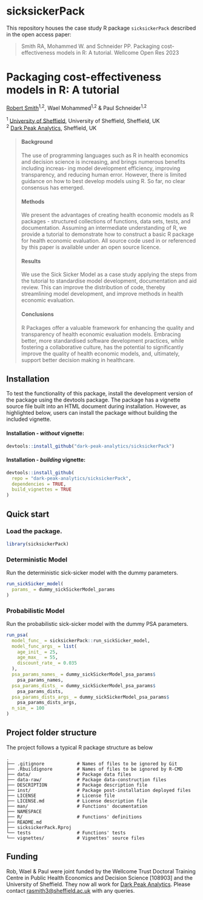 # sicksickerPack

This repository houses the case study R package `sicksickerPack` described in the open access paper:

> Smith RA, Mohammed W. and Schneider PP. Packaging cost-effectiveness models in R: A tutorial. Wellcome Open Res 2023

# **Packaging cost-effectiveness models in R: A tutorial**

[Robert Smith](https://www.linkedin.com/in/robert-smith-53b28438)<sup>1,2</sup>, Wael Mohammed<sup>1,2</sup> & Paul Schneider<sup>1,2</sup>

<sup>1</sup> [University of Sheffield](https://www.sheffield.ac.uk/scharr), University of Sheffield, Sheffield, UK   
<sup>2</sup> [Dark Peak Analytics](https://darkpeakanalytics.com/), Sheffield, UK

>#### **Background**
>
>The use of programming languages such as R in health economics and decision science is increasing, and brings numerous benefits including increas- ing model development efficiency, improving transparency, and reducing human error. However, there is limited guidance on how to best develop models using R. So far, no clear consensus has emerged.
>
>#### **Methods**
>
>We present the advantages of creating health economic models as R packages - structured collections of functions, data sets, tests, and documentation. Assuming an intermediate understanding of R, we provide a tutorial to demonstrate how to construct a basic R package for health economic evaluation. All source code used in or referenced by this paper is available under an open source licence.
>
>#### **Results**
>
>We use the Sick Sicker Model as a case study applying the steps from the tutorial to standardise model development, documentation and aid review. This can improve the distribution of code, thereby streamlining model development, and improve methods in health economic evaluation.
>
>#### **Conclusions**
>
>R Packages offer a valuable framework for enhancing the quality and transparency of health economic evaluation models. Embracing better, more standardised software development practices, while fostering a collaborative culture, has the potential to significantly improve the quality of health economic models, and, ultimately, support better decision making in healthcare.

## Installation

To test the functionality of this package, install the development version of the package using the devtools package. The package has a vignette source file built into an HTML document during installation. However, as highlighted below, users can install the package without building the included vignette.

#### Installation - *_without_* vignette:
``` r
devtools::install_github("dark-peak-analytics/sicksickerPack")
```
#### Installation - *_building_* vignette:
``` r
devtools::install_github( 
  repo = "dark-peak-analytics/sicksickerPack",
  dependencies = TRUE, 
  build_vignettes = TRUE
)
```

## Quick start

### Load the package.

``` r
library(sicksickerPack)
```

### Deterministic Model 

Run the deterministic sick-sicker model with the dummy parameters.

``` r
run_sickSicker_model(
  params_ = dummy_sickSickerModel_params
)
```

### Probabilistic Model 

Run the probabilistic sick-sicker model with the dummy PSA parameters.

``` r
run_psa(
  model_func_ = sicksickerPack::run_sickSicker_model,
  model_func_args_ = list(
    age_init_ = 25,
    age_max_  = 55,
    discount_rate_ = 0.035
  ),
  psa_params_names_ = dummy_sickSickerModel_psa_params$
    psa_params_names,
  psa_params_dists_ = dummy_sickSickerModel_psa_params$
    psa_params_dists,
  psa_params_dists_args_ = dummy_sickSickerModel_psa_params$
    psa_params_dists_args,
  n_sim_ = 100
)
```
## Project folder structure

The project follows a typical R package structure as below

```
.
├── .gitignore            # Names of files to be ignored by Git
├── .Rbuildignore         # Names of files to be ignored by R-CMD
├── data/                 # Package data files
├── data-raw/             # Package data-construction files
├── DESCRIPTION           # Package description file
├── inst/                 # Package post-installation deployed files
├── LICENSE               # License file
├── LICENSE.md            # License description file
├── man/                  # Functions' documentation
├── NAMESPACE            
├── R/                    # Functions' definitions
├── README.md  
├── sicksickerPack.Rproj 
└── tests                 # Functions' tests  
└── vignettes/            # Vignettes' source files
```

## Funding

Rob, Wael & Paul were joint funded by the Wellcome Trust Doctoral Training Centre in Public Health Economics and Decision Science [108903] and the University of Sheffield. They now all work for [Dark Peak Analytics](https://www.darkpeakanalytics.com). Please contact <rasmith3@sheffield.ac.uk> with any queries.
